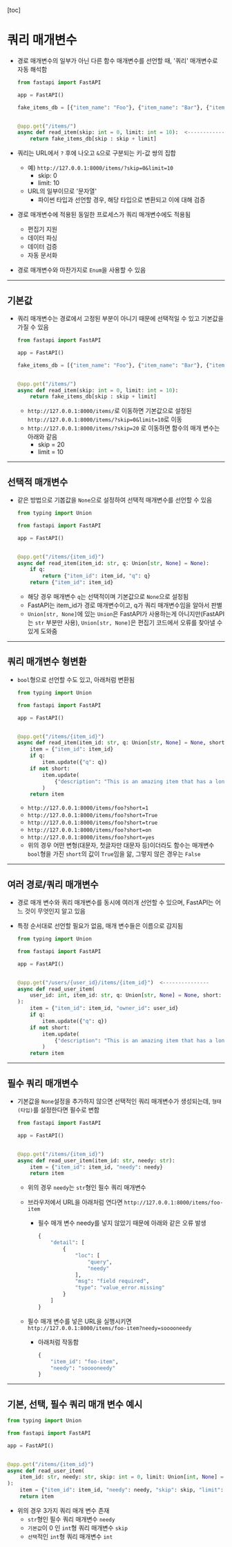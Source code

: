 [toc]



# 쿼리 매개변수

- 경로 매개변수의 일부가 아닌 다른 함수 매개변수를 선언할 때, '쿼리' 매개변수로 자동 해석함

  ```python
  from fastapi import FastAPI
  
  app = FastAPI()
  
  fake_items_db = [{"item_name": "Foo"}, {"item_name": "Bar"}, {"item_name": "Baz"}]
  
  
  @app.get("/items/")
  async def read_item(skip: int = 0, limit: int = 10):  <----------------
      return fake_items_db[skip : skip + limit]
  ```

- 쿼리는 URL에서 `?` 후에 나오고 `&`으로 구분되는 키-값 쌍의 집합

  - 예) `http://127.0.0.1:8000/items/?skip=0&limit=10`
    - skip: 0
    - limit: 10
  - URL의 일부이므로 '문자열'
    - 파이썬 타입과 선언할 경우, 해당 타입으로 변환되고 이에 대해 검증

- 경로 매개변수에 적용된 동일한 프로세스가 쿼리 매개변수에도 적용됨

  - 편집기 지원
  - 데이터 파싱
  - 데이터 검증
  - 자동 문서화

- 경로 매개변수와 마찬가지로 `Enum`을 사용할 수 있음



---

## 기본값

- 쿼리 매개변수는 경로에서 고정된 부분이 아니기 때문에 선택적일 수 있고 기본값을 가질 수 있음

  ```python
  from fastapi import FastAPI
  
  app = FastAPI()
  
  fake_items_db = [{"item_name": "Foo"}, {"item_name": "Bar"}, {"item_name": "Baz"}]
  
  
  @app.get("/items/")
  async def read_item(skip: int = 0, limit: int = 10):
      return fake_items_db[skip : skip + limit]
  ```

  - `http://127.0.0.1:8000/items/`로 이동하면 기본값으로 설정된 `http://127.0.0.1:8000/items/?skip=0&limit=10`로 이동
  - `http://127.0.0.1:8000/items/?skip=20` 로 이동하면 함수의 매개 변수는 아래와 같음
    - skip = 20
    - limit = 10



---

## 선택적 매개변수

- 같은 방법으로 기봅값을 `None`으로 설정하여 선택적 매개변수를 선언할 수 있음

  ```python
  from typing import Union
  
  from fastapi import FastAPI
  
  app = FastAPI()
  
  
  @app.get("/items/{item_id}")
  async def read_item(item_id: str, q: Union[str, None] = None):
      if q:
          return {"item_id": item_id, "q": q}
      return {"item_id": item_id}
  ```

  - 해당 경우 매개변수 `q`는 선택적이며 기본값으로 `None`으로 설정됨
  -  FastAPI는 item_id가 경로 매개변수이고, q가 쿼리 매개변수임을 알아서 판별
  - `Union[str, None]`에 있는 `Union`은 FastAPI가 사용하는게 아니지만(FastAPI는 `str` 부분만 사용), `Union[str, None]`은 편집기 코드에서 오류를 찾아낼 수 있게 도와줌



---

## 쿼리 매개변수 형변환

- `bool`형으로 선언할 수도 있고, 아래처럼 변환됨

  ```python
  from typing import Union
  
  from fastapi import FastAPI
  
  app = FastAPI()
  
  
  @app.get("/items/{item_id}")
  async def read_item(item_id: str, q: Union[str, None] = None, short: bool = False):  <------------------
      item = {"item_id": item_id}
      if q:
          item.update({"q": q})
      if not short:
          item.update(
              {"description": "This is an amazing item that has a long description"}
          )
      return item
  ```

  - `http://127.0.0.1:8000/items/foo?short=1`
  - `http://127.0.0.1:8000/items/foo?short=True`
  - `http://127.0.0.1:8000/items/foo?short=true`
  - `http://127.0.0.1:8000/items/foo?short=on`
  - `http://127.0.0.1:8000/items/foo?short=yes`
  - 위의 경우 어떤 변형(대문자, 첫글자만 대문자 등)이더라도 함수는 매개변수 `bool`형을 가진 `short`의 값이 `True`임을 앎, 그렇지 않은 경우는 `False`



---

## 여러 경로/쿼리 매개변수

- 경로 매개 변수와 쿼리 매개변수를 동시에 여러개 선언할 수 있으며, FastAPI는 어느 것이 무엇인지 알고 있음

- 특정 순서대로 선언할 필요가 없음, 매개 변수들은 이름으로 감지됨

  ```python
  from typing import Union
  
  from fastapi import FastAPI
  
  app = FastAPI()
  
  
  @app.get("/users/{user_id}/items/{item_id}")  <---------------
  async def read_user_item(
      user_id: int, item_id: str, q: Union[str, None] = None, short: bool = False  <-------------
  ):
      item = {"item_id": item_id, "owner_id": user_id}
      if q:
          item.update({"q": q})
      if not short:
          item.update(
              {"description": "This is an amazing item that has a long description"}
          )
      return item
  ```



---

## 필수 쿼리 매개변수

- 기본값을 `None`설정을 추가하지 않으면 선택적인 쿼리 매개변수가 생성되는데, `형태(타입)`를 설정한다면 필수로 변함

  ```python
  from fastapi import FastAPI
  
  app = FastAPI()
  
  
  @app.get("/items/{item_id}")
  async def read_user_item(item_id: str, needy: str):
      item = {"item_id": item_id, "needy": needy}
      return item
  ```

  - 위의 경우 `needy`는 `str`형인 필수 쿼리 매개변수

  - 브라우저에서 URL을 아래처럼 연다면
    `http://127.0.0.1:8000/items/foo-item`

    - 필수 매개 변수 needy를 넣지 않았기 때문에 아래와 같은 오류 발생

      ```python
      {
          "detail": [
              {
                  "loc": [
                      "query",
                      "needy"
                  ],
                  "msg": "field required",
                  "type": "value_error.missing"
              }
          ]
      }
      ```

  - 필수 매개 변수를 넣은 URL을 실행시키면
    `http://127.0.0.1:8000/items/foo-item?needy=sooooneedy`

    - 아래처럼 작동함

      ```python
      {
          "item_id": "foo-item",
          "needy": "sooooneedy"
      }
      ```



---

## 기본, 선택, 필수 쿼리 매개 변수 예시

```python
from typing import Union

from fastapi import FastAPI

app = FastAPI()


@app.get("/items/{item_id}")
async def read_user_item(
    item_id: str, needy: str, skip: int = 0, limit: Union[int, None] = None
):
    item = {"item_id": item_id, "needy": needy, "skip": skip, "limit": limit}
    return item
```

- 위의 경우 3가지 쿼리 매개 변수 존재
  - `str`형인 필수 쿼리 매개변수 `needy`
  - `기본값`이 0 인 `int`형 쿼리 매개변수 `skip`
  - `선택`적인 `int`형 쿼리 매개변수 `int`